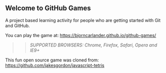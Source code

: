 ## Welcome to GitHub Games

A project based learning activity for people who are getting started with Git and GitHub.

You can play the game at: https://bjorncarlander.github.io/github-games/

>> _*SUPPORTED BROWSERS*: Chrome, Firefox, Safari, Opera and IE9+_

This fun open source game was cloned from: https://github.com/jakesgordon/javascript-tetris
